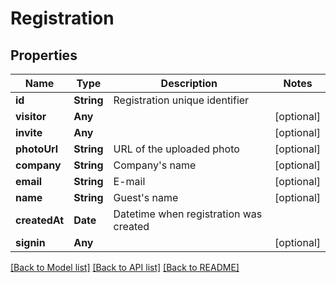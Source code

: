 # Registration

## Properties
Name | Type | Description | Notes
------------ | ------------- | ------------- | -------------
**id** | **String** | Registration unique identifier | 
**visitor** | **Any** |  | [optional] 
**invite** | **Any** |  | [optional] 
**photoUrl** | **String** | URL of the uploaded photo | [optional] 
**company** | **String** | Company&#39;s name | [optional] 
**email** | **String** | E-mail | [optional] 
**name** | **String** | Guest&#39;s name | [optional] 
**createdAt** | **Date** | Datetime when registration was created | 
**signin** | **Any** |  | [optional] 

[[Back to Model list]](../README.md#documentation-for-models) [[Back to API list]](../README.md#documentation-for-api-endpoints) [[Back to README]](../README.md)


